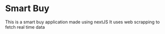 # Smart Buy

This is a smart buy application made using nextJS
It uses web scrapping to fetch real time data
